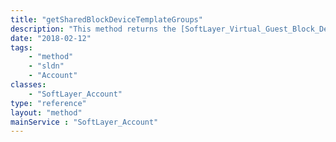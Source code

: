 ```yaml
---
title: "getSharedBlockDeviceTemplateGroups"
description: "This method returns the [SoftLayer_Virtual_Guest_Block_Device_Template_Group](reference/datatypes/SoftLayer_Virtual_Guest_Block_Device_Template_Group) objects that have been shared with this account "
date: "2018-02-12"
tags:
    - "method"
    - "sldn"
    - "Account"
classes:
    - "SoftLayer_Account"
type: "reference"
layout: "method"
mainService : "SoftLayer_Account"
---
```

